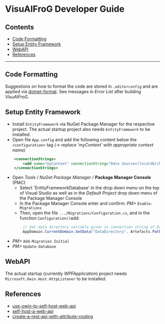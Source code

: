 # VisuAlFroG Developer Guide

<!-- TOC -->

## Contents

- [Code Formatting](#code-formatting)
- [Setup Entity Framework](#setup-entity-framework)
- [WebAPI](#webapi)
- [References](#references)

<!-- /TOC -->
-----


<!-- ###################################################################### -->
## Code Formatting

Suggestions on how to format the code are stored in `.editorconfig` and are applied via [dotnet-format](https://github.com/dotnet/format). 
See messages in *Error List* after building *VisuAlFroG*.


<!-- ###################################################################### -->
## Setup Entity Framework

- Install `EntityFramework` via NuGet Package Manager for the respective project.
  The actual startup project also needs `EntityFramework` to be installed.
- Open file `App.config` and add the following content below the `<configuration>` tag *(-> replace 'myContext' with appropriate context name)*
    
```XML
	<connectionStrings>
		<add name="myContext" connectionString="Data Source=(localdb)\MSSQLLocalDB; Integrated Security=True; MultipleActiveResultSets=True; AttachDbFilename=|DataDirectory|database.mdf" providerName="System.Data.SqlClient" />
	</connectionStrings>
```
- Open *Tools* / *NuGet Package Manager* / **Package Manager Console** (PMC)
  - Select 'EntityFrameworkDatabase' in the drop down menu on the top of Visual Studio as well as in the *Default Project* drop down menu of the Package Manager Console
  - In the Package Manager Console enter and confirm:
    *PM>* `Enable-Migrations`
  - Then, open the file `.../Migrations/Configuration.cs`, and in the function `Configuration()`add:
```C#
        // Set data directory variable given in connection string of DatabaseContext
        AppDomain.CurrentDomain.SetData("DataDirectory", Artefacts.Path());
```
  - *PM>* `Add-Migration Initial`
  - *PM>* `Update-Database`


<!-- ###################################################################### -->
## WebAPI

The actual startup (currently *WPFApplication*) project needs `Microsoft.Owin.Host.HttpListener` to be installed.


<!-- ###################################################################### -->
## References

- [use-owin-to-self-host-web-api](https://learn.microsoft.com/en-us/aspnet/web-api/overview/hosting-aspnet-web-api/use-owin-to-self-host-web-api)
- [self-host-a-web-api](https://learn.microsoft.com/en-us/aspnet/web-api/overview/older-versions/self-host-a-web-api)
- [create-a-rest-api-with-attribute-routing](https://learn.microsoft.com/en-us/aspnet/web-api/overview/web-api-routing-and-actions/create-a-rest-api-with-attribute-routing)

<!-- ###################################################################### -->
